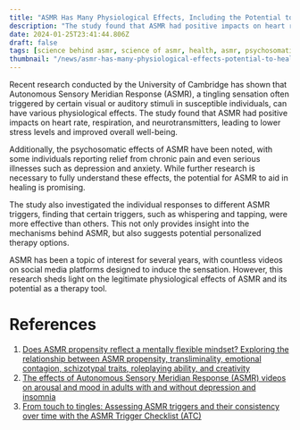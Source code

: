 ```yaml
---
title: "ASMR Has Many Physiological Effects, Including the Potential to Heal Serious Illnesses Through Psychosomatic Effects"
description: "The study found that ASMR had positive impacts on heart rate, respiration, and neurotransmitters, leading to lower stress levels and improved overall well-being."
date: 2024-01-25T23:41:44.806Z
draft: false
tags: [science behind asmr, science of asmr, health, asmr, psychosomatic effects]
thumbnail: "/news/asmr-has-many-physiological-effects-potential-to-heal-serious-illnesses/thumb.png"
---
```


Recent research conducted by the University of Cambridge has shown that Autonomous Sensory Meridian Response (ASMR), a tingling sensation often triggered by certain visual or auditory stimuli in susceptible individuals, can have various physiological effects. The study found that ASMR had positive impacts on heart rate, respiration, and neurotransmitters, leading to lower stress levels and improved overall well-being. 

Additionally, the psychosomatic effects of ASMR have been noted, with some individuals reporting relief from chronic pain and even serious illnesses such as depression and anxiety. While further research is necessary to fully understand these effects, the potential for ASMR to aid in healing is promising. 

The study also investigated the individual responses to different ASMR triggers, finding that certain triggers, such as whispering and tapping, were more effective than others. This not only provides insight into the mechanisms behind ASMR, but also suggests potential personalized therapy options. 

ASMR has been a topic of interest for several years, with countless videos on social media platforms designed to induce the sensation. However, this research sheds light on the legitimate physiological effects of ASMR and its potential as a therapy tool. 

# References 

1. [Does ASMR propensity reflect a mentally flexible mindset? Exploring the relationship between ASMR propensity, transliminality, emotional contagion, schizotypal traits, roleplaying ability, and creativity](https://doi.org/10.1016/j.concog.2023.103546)
2. [The effects of Autonomous Sensory Meridian Response (ASMR) videos on arousal and mood in adults with and without depression and insomnia](https://doi.org/10.1016/j.jad.2021.12.015)
3. [From touch to tingles: Assessing ASMR triggers and their consistency over time with the ASMR Trigger Checklist (ATC)](https://doi.org/10.1016/j.concog.2023.103584)